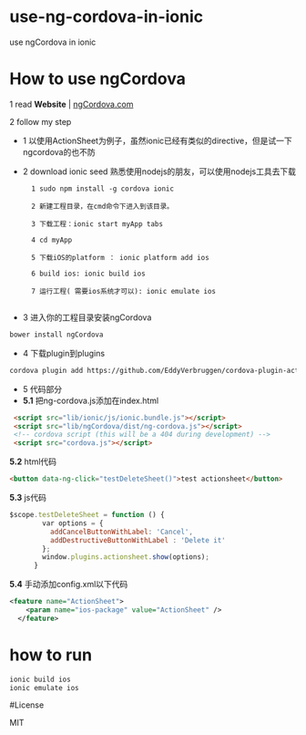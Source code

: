 # use-ng-cordova-in-ionic
use ngCordova in ionic

# How to use ngCordova

1 read **Website** | [ngCordova.com](http://ngcordova.com/)

2 follow my step

- 1 以使用ActionSheet为例子，虽然ionic已经有类似的directive，但是试一下ngcordova的也不防
- 2 download ionic seed 熟悉使用nodejs的朋友，可以使用nodejs工具去下载
  ```
    1 sudo npm install -g cordova ionic
    
    2 新建工程目录，在cmd命令下进入到该目录。
    
    3 下载工程：ionic start myApp tabs
    
    4 cd myApp
    
    5 下载iOS的platform ： ionic platform add ios
    
    6 build ios: ionic build ios
    
    7 运行工程( 需要ios系统才可以): ionic emulate ios
    
  ```

- 3 进入你的工程目录安装ngCordova

```bash
bower install ngCordova
```
- 4 下载plugin到plugins
```bash
cordova plugin add https://github.com/EddyVerbruggen/cordova-plugin-actionsheet.git
```
- 5 代码部分
- 
  **5.1** 把ng-cordova.js添加在index.html
```html
 <script src="lib/ionic/js/ionic.bundle.js"></script>
 <script src="lib/ngCordova/dist/ng-cordova.js"></script>
 <!-- cordova script (this will be a 404 during development) -->
 <script src="cordova.js"></script>
```
  **5.2** html代码
```html
<button data-ng-click="testDeleteSheet()">test actionsheet</button>
```
  **5.3** js代码
```js
$scope.testDeleteSheet = function () {
        var options = {
          addCancelButtonWithLabel: 'Cancel',
          addDestructiveButtonWithLabel : 'Delete it'
        };
        window.plugins.actionsheet.show(options);
      }
```
  **5.4** 手动添加config.xml以下代码
```xml
<feature name="ActionSheet">
    <param name="ios-package" value="ActionSheet" />
  </feature>
```

# how to run
```bash
ionic build ios
ionic emulate ios
```

#License

MIT

